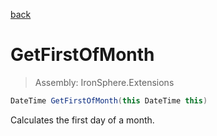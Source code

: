 ﻿

[back](/IronSphere.Extensions/types/DateTimeExtension)

# GetFirstOfMonth

> Assembly: IronSphere.Extensions

```csharp
DateTime GetFirstOfMonth(this DateTime this)
```

Calculates the first day of a month.

 